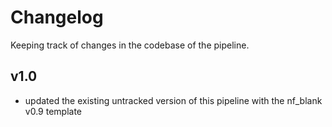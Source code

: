 # Changelog

Keeping track of changes in the codebase of the pipeline.

## v1.0
- updated the existing untracked version of this pipeline with the nf_blank v0.9 template
